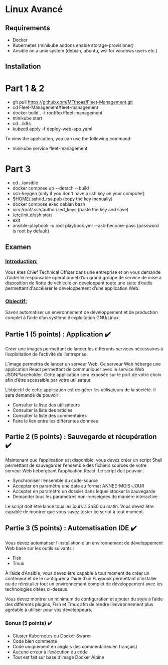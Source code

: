 # Linux Avancé

## Requirements
- Docker
- Kubernetes (minikube addons enable storage-provisioner)
- Ansible on a unix system (debian, ubuntu, wsl for windows users etc.)

## Installation
# Part 1 & 2
- git pull https://github.com/MTthoas/Fleet-Management.git
- cd Fleet-Management/fleet-management
- docker build . -t ronfflex/fleet-management
- minikube start
- cd ../k8s
- kubectl apply -f deploy-web-app.yaml

To view the application, you can use the following command:
- minikube service fleet-management

# Part 3
- cd ../ansible
- docker compose up --detach --build
- ssh-keygen (only if you don't have a ssh key on your computer)
- $HOME/.ssh/id_rsa.pub (copy the key manually)
- docker compose exec debian bash
- vim /root/.ssh/authorized_keys (paste the key and save)
- /etc/init.d/ssh start
- exit
- ansible-playbook -u root playbook.yml --ask-become-pass (password is root by default)


## Examen
### <ins>Introduction:</ins>

Vous êtes Chief Technical Officer dans une entreprise et on vous demande d’aider le responsable opérationnel d’un grand groupe de service de mise à disposition de flotte de véhicule en développant toute une suite d’outils permettant d'accélérer le développement d’une application Web.

### <ins>Objectif:</ins>

Savoir automatiser un environnement de développement et de production complet à l’aide d’un système d’exploitation GNU/Linux.


## Partie 1 (5 points) : Application ✔️

Créer une images permettant de lancer les différents services nécessaires à l’exploitation de l’activité de l’entreprise.

L’image permettra de lancer un serveur Web. Ce serveur Web héberge une application React permettant de communiquer avec le service Web JSONPlaceholder. Cette application sera exposée sur le port de votre choix afin d’être accessible par votre utilisateur.

L’objectif de cette application est de gérer les utilisateurs de la société. Il sera demandé de pouvoir :

- Consulter la liste des utilisateurs
- Consulter la liste des articles
- Consulter la liste des commentaires
- Faire le lien entre les différentes données


## Partie 2 (5 points) : Sauvegarde et récupération ✔️

Maintenant que l’application est disponible, vous devez créer un script Shell permettant de sauvegarder l’ensemble des fichiers sources de votre serveur Web hébergeant l’application React. Le script doit pouvoir :

- Synchroniser l’ensemble du code-source
- Accepter en paramètre une date au format ANNEE-MOIS-JOUR
- Accepter en paramètre un dossier dans lequel stocker la sauvegarde
- Demander tous les paramètres non-renseignés de manière interactive

Le script doit être lancé tous les jours à 3h30 du matin. Vous devez être capable de montrer que vous savez tester ce script à tout moment.


## Partie 3 (5 points) : Automatisation IDE ✔️

Vous devez automatiser l’installation d’un environnement de développement Web basé sur les outils suivants :

- Fish
- Tmux

À l’aide d’Ansible, vous devez être capable à tout moment de créer un conteneur et de le configurer à l’aide d’un Playbook permettant d’installer ou de réinstaller tout un environnement complet de développement avec les technologies citées ci-dessus.

Vous devez montrer un minimum de configuration et ajouter du style à l’aide des différents plugins, Fish et Tmux afin de rendre l’environnement plus agréable à utiliser pour vos développeurs.


### <ind>Bonus (5 points)</ins> ✔️

- Cluster Kubernetes ou Docker Swarm
- Code bien commenté
- Code uniquement en anglais (les commentaires en français)
- Aucune erreur à l’exécution du code
- Tout est fait sur base d’image Docker Alpine
